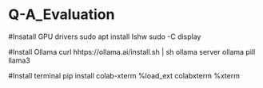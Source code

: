 # Q-A_Evaluation
#Insatall GPU drivers
sudo apt install Ishw sudo -C display

#Install Ollama
curl hhtps://ollama.ai/install.sh | sh
ollama server
ollama pill llama3

#Install terminal 
pip install colab-xterm %load_ext colabxterm %xterm
